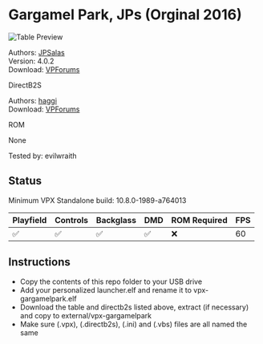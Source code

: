 # Gargamel Park, JPs (Orginal 2016)

![Table Preview](https://github.com/evilwraith/vpx-images/blob/main/vpx-gargamelpark.png)

Authors: [JPSalas](https://www.vpforums.org/index.php?showuser=277)  
Version: 4.0.2  
Download: [VPForums](https://www.vpforums.org/index.php?app=downloads&showfile=11883)

DirectB2S

Authors: [haggi](https://www.vpforums.org/index.php?showuser=1220)  
Download: [VPForums](https://www.vpforums.org/index.php?app=downloads&showfile=16933)

ROM

None

Tested by: evilwraith

## Status 

Minimum VPX Standalone build: 10.8.0-1989-a764013

| Playfield | Controls | Backglass | DMD | ROM Required | FPS | 
|-----------|----------|-----------|-----|--------------|-----|
| :white_check_mark: | :white_check_mark: | :white_check_mark: | :white_check_mark: | :x: | 60 |

## Instructions

- Copy the contents of this repo folder to your USB drive
- Add your personalized launcher.elf and rename it to vpx-gargamelpark.elf
- Download the table and directb2s listed above, extract (if necessary) and copy to external/vpx-gargamelpark
- Make sure (.vpx), (.directb2s), (.ini) and (.vbs) files are all named the same
